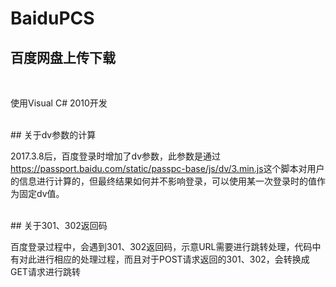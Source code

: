 # BaiduPCS
## 百度网盘上传下载
<br>
<p>使用Visual C# 2010开发</p>
<br>
## 关于dv参数的计算
<p>2017.3.8后，百度登录时增加了dv参数，此参数是通过<a href="https://passport.baidu.com/static/passpc-base/js/dv/3.min.js">https://passport.baidu.com/static/passpc-base/js/dv/3.min.js</a>这个脚本对用户的信息进行计算的，但最终结果如何并不影响登录，可以使用某一次登录时的值作为固定dv值。</p>
<br>
## 关于301、302返回码
<br>
<p>百度登录过程中，会遇到301、302返回码，示意URL需要进行跳转处理，代码中有对此进行相应的处理过程，而且对于POST请求返回的301、302，会转换成GET请求进行跳转</p>
